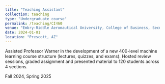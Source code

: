 ```yaml
---
title: "Teaching Assistant"
collection: teaching
type: "Undergraduate course"
permalink: /teaching/CI460
venue: "Embry-Riddle Aeronautical University, College of Business, Security & Intelligence"
date: 2024-01-01
location: "Prescott, AZ"
---
```


Assisted Professor Warner in the development of a new 400-level machine learning course structure (lectures, quizzes, and exams). Hosted review sessions, graded assignment and presented material to 120 students across 4 sections.

Fall 2024, Spring 2025
